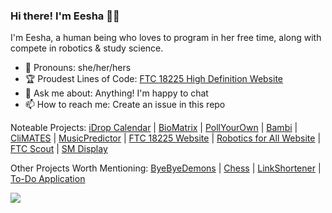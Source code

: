 ### Hi there! I'm Eesha 🙋‍♀️

I'm Eesha, a human being who loves to program in her free time, along with compete in robotics & study science.

* 👧 Pronouns: she/her/hers
* 🏆 Proudest Lines of Code: [FTC 18225 High Definition Website](https://ftc18225.everstem.org/)
* 💬 Ask me about: Anything! I'm happy to chat
* 📫 How to reach me: Create an issue in this repo

Noteable Projects: [iDrop Calendar](https://github.com/Eesha-Jain/iDropCalendar) | [BioMatrix](https://github.com/Eesha-Jain/BioMatrixIOS) | [PollYourOwn](https://github.com/Eesha-Jain/PollYourOwn) | [Bambi](https://github.com/Eesha-Jain/Bambi) | [CliMATES](https://github.com/Eesha-Jain/CliMATES) | [MusicPredictor](https://github.com/Eesha-Jain/MusicPredictor) | [FTC 18225 Website](https://ftc18225.everstem.org/) | [Robotics for All Website](https://www.roboticsforall.us/) | [FTC Scout](https://ftcscout.herokuapp.com/) | [SM Display](https://github.com/Eesha-Jain/SMDisplay)

Other Projects Worth Mentioning: [ByeByeDemons](https://github.com/Eesha-Jain/ByeByeDemons) | [Chess](https://github.com/Eesha-Jain/Chess) | [LinkShortener](https://github.com/Eesha-Jain/LinkShortener) | [To-Do Application](https://github.com/Eesha-Jain/To-Do-Application)

![](https://komarev.com/ghpvc/?username=Eesha-Jain&label=Profile+Views&style=flat-square&color=dd36ff)
